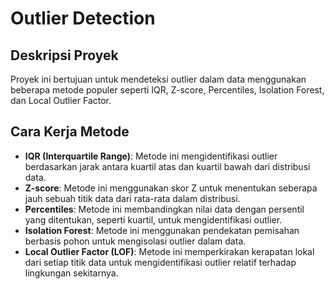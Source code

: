 # Outlier Detection 

## Deskripsi Proyek
Proyek ini bertujuan untuk mendeteksi outlier dalam data menggunakan beberapa metode populer seperti IQR, Z-score, Percentiles, Isolation Forest, dan Local Outlier Factor.

## Cara Kerja Metode
- **IQR (Interquartile Range)**: Metode ini mengidentifikasi outlier berdasarkan jarak antara kuartil atas dan kuartil bawah dari distribusi data.
- **Z-score**: Metode ini menggunakan skor Z untuk menentukan seberapa jauh sebuah titik data dari rata-rata dalam distribusi.
- **Percentiles**: Metode ini membandingkan nilai data dengan persentil yang ditentukan, seperti kuartil, untuk mengidentifikasi outlier.
- **Isolation Forest**: Metode ini menggunakan pendekatan pemisahan berbasis pohon untuk mengisolasi outlier dalam data.
- **Local Outlier Factor (LOF)**: Metode ini memperkirakan kerapatan lokal dari setiap titik data untuk mengidentifikasi outlier relatif terhadap lingkungan sekitarnya.
